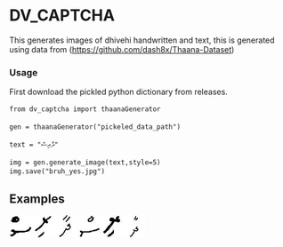 # DV_CAPTCHA

This generates images of dhivehi handwritten and text, this is generated using data from (https://github.com/dash8x/Thaana-Dataset) 

### Usage
First download the pickled python dictionary from releases.

```
from dv_captcha import thaanaGenerator

gen = thaanaGenerator("pickeled_data_path")

text = "ދާރިސް"

img = gen.generate_image(text,style=5)
img.save("bruh_yes.jpg")
```

## Examples
![bruh_yes](https://github.com/Dharisd/dv_captcha/blob/main/bruh_yes.jpg?raw=true)
![bruh_no](https://github.com/Dharisd/dv_captcha/blob/main/bruh_no.jpg?raw=true)


